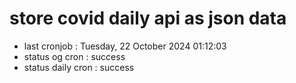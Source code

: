 # store covid daily api as json data

- last cronjob : Tuesday, 22 October 2024 01:12:03
- status og cron : success
- status daily cron : success
      
      